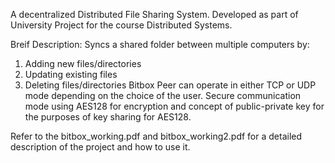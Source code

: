 A decentralized Distributed File Sharing System.
Developed as part of University Project for the course Distributed Systems.

Breif Description:
Syncs a shared folder between multiple computers by:
1) Adding new files/directories
2) Updating existing files
3) Deleting files/directories
Bitbox Peer can operate in either TCP or UDP mode depending on the choice of the user.
Secure communication mode using AES128 for encryption and concept of public-private key for the purposes of key sharing for AES128.

Refer to the bitbox_working.pdf and bitbox_working2.pdf for a detailed description of the project and how to use it.
